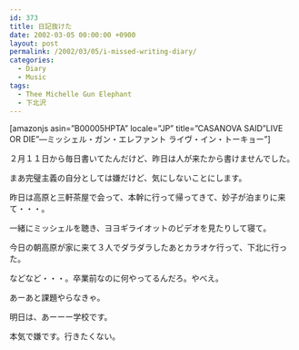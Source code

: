 ```yaml
---
id: 373
title: 日記抜けた
date: 2002-03-05 00:00:00 +0900
layout: post
permalink: /2002/03/05/i-missed-writing-diary/
categories:
  - Diary
  - Music
tags:
  - Thee Michelle Gun Elephant
  - 下北沢
---
```

[amazonjs asin=&#8221;B00005HPTA&#8221; locale=&#8221;JP&#8221; title=&#8221;CASANOVA SAID”LIVE OR DIE”―ミッシェル・ガン・エレファント ライヴ・イン・トーキョー&#8221;]

２月１１日から毎日書いてたんだけど、昨日は人が来たから書けませんでした。
  
まあ完璧主義の自分としては嫌だけど、気にしないことにします。

昨日は高原と三軒茶屋で会って、本幹に行って帰ってきて、妙子が泊まりに来て・・・。
  
一緒にミッシェルを聴き、ヨヨギライオットのビデオを見たりして寝て。
  
今日の朝高原が家に来て３人でダラダラしたあとカラオケ行って、下北に行った。
  
などなど・・・。卒業前なのに何やってるんだろ。やべえ。
  
あーあと課題やらなきゃ。

明日は、あーーー学校です。
  
本気で嫌です。行きたくない。
